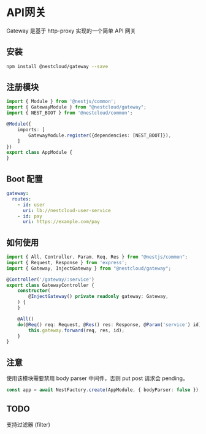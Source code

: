 # API网关

Gateway 是基于 http-proxy 实现的一个简单 API 网关

## 安装

```bash
npm install @nestcloud/gateway --save
```

## 注册模块

```typescript
import { Module } from '@nestjs/common';
import { GatewayModule } from "@nestcloud/gateway";
import { NEST_BOOT } from '@nestcloud/common';

@Module({
    imports: [
        GatewayModule.register({dependencies: [NEST_BOOT]}),
    ]
})
export class AppModule {
}
```

## Boot 配置

```yaml
gateway:
  routes:
    - id: user
      uri: lb://nestcloud-user-service
    - id: pay
      uri: https://example.com/pay
```

## 如何使用

```typescript
import { All, Controller, Param, Req, Res } from "@nestjs/common";
import { Request, Response } from 'express';
import { Gateway, InjectGateway } from "@nestcloud/gateway";

@Controller('/gateway/:service')
export class GatewayController {
    constructor(
        @InjectGateway() private readonly gateway: Gateway,
    ) {
    }

    @All()
    do(@Req() req: Request, @Res() res: Response, @Param('service') id) {
        this.gateway.forward(req, res, id);
    }
}
```

## 注意

使用该模块需要禁用 body parser 中间件，否则 put post 请求会 pending。

```typescript
const app = await NestFactory.create(AppModule, { bodyParser: false });
```

## TODO

支持过滤器 \(filter\)

